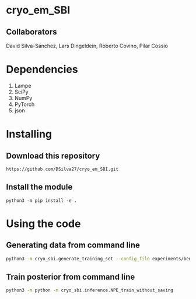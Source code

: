 # cryo_em_SBI


## Collaborators


David Silva-Sánchez, Lars Dingeldein, Roberto Covino, Pilar Cossio

# Dependencies

1. Lampe
2. SciPy
3. NumPy
4. PyTorch
5. json

# Installing

## Download this repository

`https://github.com/DSilva27/cryo_em_SBI.git`

## Install the module
`python3 -m pip install -e .`

# Using the code


## Generating data from command line

```bash
python3 -m cryo_sbi.generate_training_set --config_file experiments/benchmark_hsp90/image_params_snr01_128.json --num_train_samples 10 --num_val_samples 10 --file_name "test1" --n_workers 24
```

## Train posterior from command line

```bash
python3 -m python -m cryo_sbi.inference.NPE_train_without_saving 
```